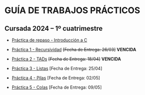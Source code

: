 # GUÍA DE TRABAJOS PRÁCTICOS

## Cursada 2024 – 1º cuatrimestre

* [Práctica de repaso - Introducción a C](TP0_Repaso.md)

* [Práctica 1 - Recursividad](TP1_Recursividad.md) ~~[Fecha de Entrega: 26/03]~~ **VENCIDA**

* [Práctica 2 - TADs](TP2_TADs.md) ~~[Fecha de Entrega: 18/04]~~ **VENCIDA**

* [Práctica 3 - Listas](TP3_Listas.md) [Fecha de Entrega: 25/04]

* [Práctica 4 - Pilas](TP4_Pilas.md) [Fecha de Entrega: 02/05]
  
* [Práctica 5 - Colas](TP5_Colas.md) [Fecha de Entrega: 09/05]

<!--
* [Práctica 6 - Árboles](TP6_Arboles.md) [Fecha de Entrega: 07/06] **ACTUALIZADA**

* [Práctica 7 - Tablas de hash](TP7_Tabla_Hash.md) [Fecha de Entrega: 16/06]

[Práctica 7 - Conjuntos](TP7_Conjuntos.md) [Fecha de Entrega: 21/06]

-->
